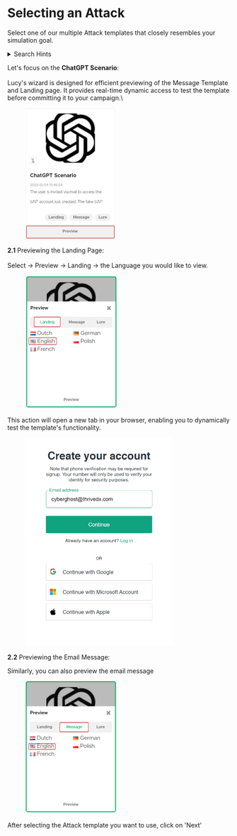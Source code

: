 # Selecting an Attack

Select one of our multiple Attack templates that closely resembles your simulation goal.

<details>

<summary>Search Hints</summary>

To ensure clear communication, always send templates in the recipient's native language. Our language filter showcases templates already translated into your target languages.\
\
<img src="../../../../.gitbook/assets/image (234).png" alt="" data-size="original">\
\
Similarly, you can also search for the **Target Audience**, **Category,** and **Difficulty Level**\
\
![](<../../../../.gitbook/assets/image (235).png>)

</details>

Let's focus on the **ChatGPT Scenario**:\
\
Lucy's wizard is designed for efficient previewing of the Message Template and Landing page. It provides real-time dynamic access to test the template before committing it to your campaign.\


<figure><img src="../../../../.gitbook/assets/image (236).png" alt="" width="204"><figcaption></figcaption></figure>

**2.1** Previewing the Landing Page:\
\
Select -> Preview -> Landing -> the Language you would like to view.

<figure><img src="../../../../.gitbook/assets/image (237).png" alt="" width="208"><figcaption></figcaption></figure>

This action will open a new tab in your browser, enabling you to dynamically test the template's functionality.

<figure><img src="../../../../.gitbook/assets/image (238).png" alt="" width="334"><figcaption></figcaption></figure>

**2.2** Previewing the Email Message:

Similarly, you can also preview the email message

<figure><img src="../../../../.gitbook/assets/image (239).png" alt="" width="208"><figcaption></figcaption></figure>

After selecting the Attack template you want to use, click on 'Next'
